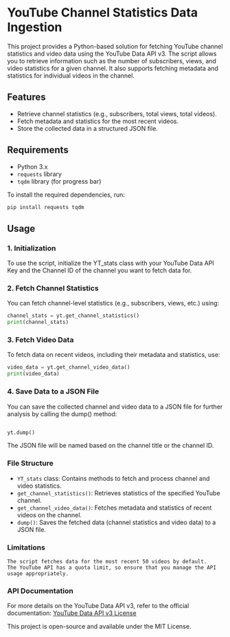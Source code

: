 # YouTube Channel Statistics Data Ingestion

This project provides a Python-based solution for fetching YouTube channel statistics and video data using the YouTube Data API v3. The script allows you to retrieve information such as the number of subscribers, views, and video statistics for a given channel. It also supports fetching metadata and statistics for individual videos in the channel.

## Features
- Retrieve channel statistics (e.g., subscribers, total views, total videos).
- Fetch metadata and statistics for the most recent videos.
- Store the collected data in a structured JSON file.

## Requirements

- Python 3.x
- `requests` library
- `tqdm` library (for progress bar)

To install the required dependencies, run:

```bash
pip install requests tqdm
```

## Usage
### 1. Initialization

To use the script, initialize the YT_stats class with your YouTube Data API Key and the Channel ID of the channel you want to fetch data for.


### 2. Fetch Channel Statistics

You can fetch channel-level statistics (e.g., subscribers, views, etc.) using:

```python
channel_stats = yt.get_channel_statistics()
print(channel_stats)
```

### 3. Fetch Video Data

To fetch data on recent videos, including their metadata and statistics, use:

```python
video_data = yt.get_channel_video_data()
print(video_data)
```

### 4. Save Data to a JSON File

You can save the collected channel and video data to a JSON file for further analysis by calling the dump() method:

```python

yt.dump()
```

The JSON file will be named based on the channel title or the channel ID.

### File Structure
 - `YT_stats` class: Contains methods to fetch and process channel and video statistics.
 - `get_channel_statistics()`: Retrieves statistics of the specified YouTube channel.
 - `get_channel_video_data()`: Fetches metadata and statistics of recent videos on the channel.
 - `dump()`: Saves the fetched data (channel statistics and video data) to a JSON file.

### Limitations
    The script fetches data for the most recent 50 videos by default.
    The YouTube API has a quota limit, so ensure that you manage the API usage appropriately.

### API Documentation

For more details on the YouTube Data API v3, refer to the official documentation: [YouTube Data API v3
License](https://developers.google.com/youtube/v3)

This project is open-source and available under the MIT License.
